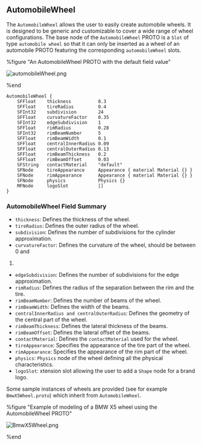 ## AutomobileWheel

The `AutomobileWheel` allows the user to easily create automobile wheels. It is
designed to be generic and customizable to cover a wide range of wheel
configurations. The base node of the `AutomobileWheel` PROTO is a `Slot` of type
`automobile wheel` so that it can only be inserted as a wheel of an automobile
PROTO featuring the corresponding `automobileWheel` slots.

%figure "An AutomobileWheel PROTO with the default field value"

![automobileWheel.png](images/automobileWheel.png)

%end

```
AutomobileWheel {
    SFFloat    thickness          0.3
    SFFloat    tireRadius         0.4
    SFInt32    subdivision        24
    SFFloat    curvatureFactor    0.35
    SFInt32    edgeSubdivision    1
    SFFloat    rimRadius          0.28
    SFInt32    rimBeamNumber      5
    SFFloat    rimBeamWidth       0.1
    SFFloat    centralInnerRadius 0.09
    SFFloat    centralOuterRadius 0.13
    SFFloat    rimBeamThickness   0.2
    SFFloat    rimBeamOffset      0.03
    SFString   contactMaterial    "default"
    SFNode     tireAppearance     Appearance { material Material {} }
    SFNode     rimAppearance      Appearance { material Material {} }
    SFNode     physics            Physics {}
    MFNode     logoSlot           []
}
```

### AutomobileWheel Field Summary

- `thickness`: Defines the thickness of the wheel.
- `tireRadius`: Defines the outer radius of the wheel.
- `subdivision`: Defines the number of subdivisions for the cylinder
approximation.
- `curvatureFactor`: Defines the curvature of the wheel, should be between 0 and
1.
- `edgeSubdivision`: Defines the number of subdivisions for the edge
approximation.
- `rimRadius`: Defines the radius of the separation between the rim and the tire.
- `rimBeamNumber`: Defines the number of beams of the wheel.
- `rimBeamWidth`: Defines the width of the beams.
- `centralInnerRadius and centralOuterRadius`: Defines the geometry of the central
part of the wheel.
- `rimBeamThickness`: Defines the lateral thickness of the beams.
- `rimBeamOffset`: Defines the lateral offset of the beams.
- `contactMaterial`: Defines the `contactMaterial` used for the wheel.
- `tireAppearance`: Specifies the appearance of the tire part of the wheel.
- `rimAppearance`: Specifies the appearance of the rim part of the wheel.
- `physics`: `Physics` node of the wheel defining all the physical
characteristics.
- `logoSlot`: xtension slot allowing the user to add a `Shape` node for a brand
logo.

Some sample instances of wheels are provided (see for example
`BmwX5Wheel.proto`) which inherit from `AutomobileWheel`.

%figure "Example of modeling of a BMW X5 wheel using the AutomobileWheel PROTO"

![BmwX5Wheel.png](images/BmwX5Wheel.png)

%end

